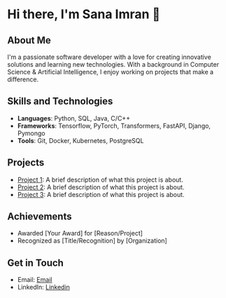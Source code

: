 # Hi there, I'm Sana Imran 👋

## About Me
I'm a passionate software developer with a love for creating innovative solutions and learning new technologies. With a background in Computer Science & Artificial Intelligence, I enjoy working on projects that make a difference.

## Skills and Technologies
- **Languages**: Python, SQL, Java, C/C++
- **Frameworks**: Tensorflow, PyTorch, Transformers, FastAPI, Django, Pymongo
- **Tools**: Git, Docker, Kubernetes, PostgreSQL

## Projects
- [Project 1](https://github.com/yourusername/project1): A brief description of what this project is about.
- [Project 2](https://github.com/yourusername/project2): A brief description of what this project is about.
- [Project 3](https://github.com/yourusername/project3): A brief description of what this project is about.

## Achievements
- Awarded [Your Award] for [Reason/Project]
- Recognized as [Title/Recognition] by [Organization]

## Get in Touch
- Email: [Email](sanaimran6722@gmail.com)
- LinkedIn: [Linkedin](https://www.linkedin.com/in/sana-imran-mle/)
